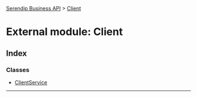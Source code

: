 [Serendip Business API](../README.md) > [Client](../modules/client.md)

# External module: Client

## Index

### Classes

* [ClientService](../classes/client.clientservice.md)

---

